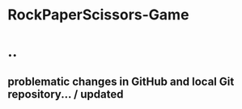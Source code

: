 # RockPaperScissors-Game
# ..


## problematic changes in GitHub and local Git repository... / updated
